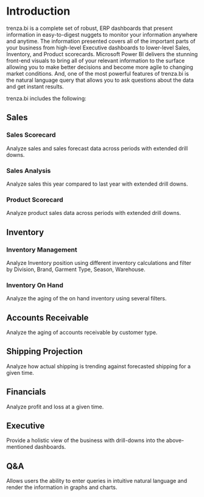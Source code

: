 # Introduction

trenza.bi is a complete set of robust, ERP dashboards that present information in easy-to-digest nuggets to monitor your information anywhere and anytime. The information presented covers all of the important parts of your business from high-level Executive dashboards to lower-level Sales, Inventory, and Product scorecards. Microsoft Power BI delivers the stunning front-end visuals to bring all of your relevant information to the surface allowing you to make better decisions and become more agile to changing market conditions. And, one of the most powerful features of trenza.bi is the natural language query that allows you to ask questions about the data and get instant results.

trenza.bi includes the following:  

## Sales

### Sales Scorecard

Analyze sales and sales forecast data across periods with extended drill downs.

### Sales Analysis

Analyze sales this year compared to last year with extended drill downs.

### Product Scorecard

Analyze product sales data across periods with extended drill downs.

## Inventory

### Inventory Management

Analyze Inventory position using different inventory calculations and filter by Division, Brand, Garment Type, Season, Warehouse.

### Inventory On Hand

Analyze the aging of the on hand inventory using several filters.

## Accounts Receivable

Analyze the aging of accounts receivable by customer type.

## Shipping Projection

Analyze how actual shipping is trending against forecasted shipping for a given time.

## Financials

Analyze profit and loss at a given time.

## Executive

Provide a holistic view of the business with drill-downs into the above-mentioned dashboards.

## Q&A

Allows users the ability to enter queries in intuitive natural language and render the information in graphs and charts.
